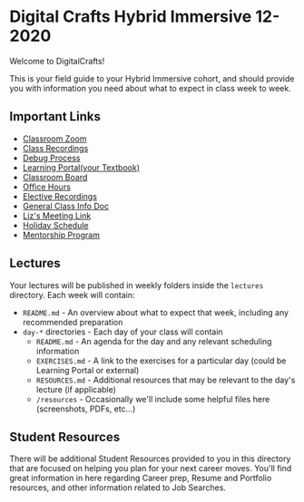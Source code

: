 # Digital Crafts Hybrid Immersive 12-2020

Welcome to DigitalCrafts!

This is your field guide to your Hybrid Immersive cohort, and should provide you with information you need about what to expect in class week to week.

## Important Links

- [Classroom Zoom](https://bit.ly/3qpSqQS)
- [Class Recordings](https://docs.google.com/spreadsheets/d/1T7UjFU2r-hBy-nvo-XRCmNK_y6AYBHhfkQdZXXZ5FKE/edit#gid=0)
- [Debug Process](https://docs.google.com/document/d/1Hb3IZVcnrZQ6FXNgiqUBbqrEkRv-k1O_TFffqj3KoVs/)
- [Learning Portal(your Textbook)](https://learn.digitalcrafts.com/immersive/)
- [Classroom Board](https://trello.com/b/BosNw9ps/hyb-imm-12-2020-roadmap)
- [Office Hours](https://bit.ly/2V696Ps)
- [Elective Recordings](https://bit.ly/2VmEiJ6)
- [General Class Info Doc](https://bit.ly/3g2F2NE)
- [Liz's Meeting Link](https://app.hubspot.com/meetings/liz108)
- [Holiday Schedule](https://docs.google.com/document/d/1h9akZN_HDBRBuprUJkLnx82GGBm_zImcWoVr-IL1eg4/edit?usp=sharing)
- [Mentorship Program](https://share.hsforms.com/1reW_NwkpSzOq47uGFtXYuQ1id8k)


## Lectures

Your lectures will be published in weekly folders inside the `lectures` directory. Each week will contain:

- `README.md` - An overview about what to expect that week, including any recommended preparation
- `day-*` directories - Each day of your class will contain
  - `README.md` - An agenda for the day and any relevant scheduling information
  - `EXERCISES.md` - A link to the exercises for a particular day (could be Learning Portal or external)
  - `RESOURCES.md` - Additional resources that may be relevant to the day's lecture (if applicable)
  - `/resources` - Occasionally we'll include some helpful files here (screenshots, PDFs, etc...)

## Student Resources

There will be additional Student Resources provided to you in this directory that are focused on helping you plan for your next career moves. You'll find great information in here regarding Career prep, Resume and Portfolio resources, and other information related to Job Searches.

